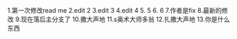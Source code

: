 1.第一次修改read me 
2.edit 2
3.edit 3
4.edit 4
5. 5
6. 6
7.作者是fix
8.最新的修改
9.现在落后主分支了
10.撒大声地
11.s奥术大师多翁
12.扎撒大声地 
13.你是什么东西